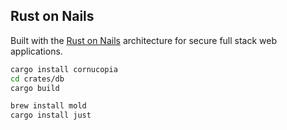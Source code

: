 ## Rust on Nails

Built with the [Rust on Nails](https://rust-on-nails.com/) architecture for secure full stack web applications.

```bash
cargo install cornucopia
cd crates/db
cargo build

brew install mold
cargo install just
```
